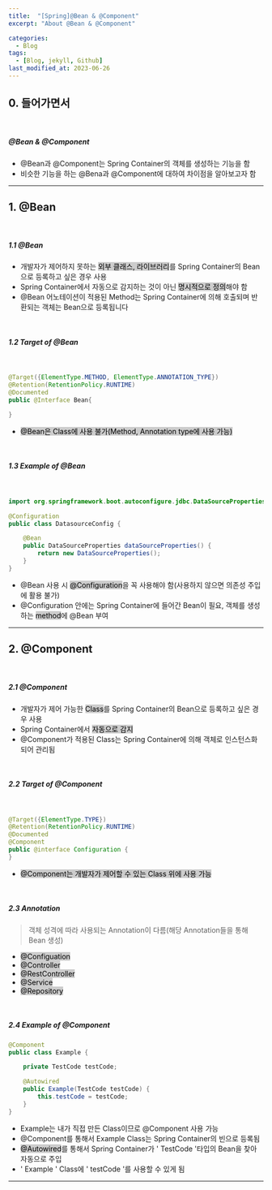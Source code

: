```yaml
---
title:  "[Spring]@Bean & @Component"
excerpt: "About @Bean & @Component"

categories:
  - Blog
tags:
  - [Blog, jekyll, Github]
last_modified_at: 2023-06-26
---
```



## 0. 들어가면서

<br />

##### @Bean & @Component

- @Bean과 @Component는 Spring Container의 객체를 생성하는 기능을 함
- 비슷한 기능을 하는 @Bena과 @Component에 대하여 차이점을 알아보고자 함

---


## 1. @Bean

<br />

##### 1.1 @Bean

- 개발자가 제어하지 못하는 <mark style="background-color:#cccccc">외부 클래스, 라이브러리</mark>를 Spring Container의 Bean으로 등록하고 싶은 경우 사용
- Spring Container에서 자동으로 감지하는 것이 아닌 <mark style="background-color:#cccccc">명시적으로 정의</mark>해야 함
- @Bean 어노테이션이 적용된 Method는 Spring Container에 의해 호출되며 반환되는 객체는 Bean으로 등록됩니다

<br />

##### 1.2 Target of @Bean

<br />

```java
@Target({ElementType.METHOD, ElementType.ANNOTATION_TYPE})
@Retention(RetentionPolicy.RUNTIME)
@Documented
public @Interface Bean{

}
```

- <mark style="background-color:#cccccc">@Bean은 Class에 사용 불가(Method, Annotation type에 사용 가능)</mark>

<br />

##### 1.3 Example of @Bean

<br />

```java
import org.springframework.boot.autoconfigure.jdbc.DataSourceProperties;

@Configuration
public class DatasourceConfig {

    @Bean
    public DataSourceProperties dataSourceProperties() {
        return new DataSourceProperties();
    }
}
```

- @Bean 사용 시 <mark style="background-color:#cccccc">@Configuration</mark>을 꼭 사용해야 함(사용하지 않으면 의존성 주입에 활용 불가)
- @Configuration 안에는 Spring Container에 들어간 Bean이 필요, 객체를 생성하는 <mark style="background-color:#cccccc">method</mark>에 @Bean 부여


---

## 2. @Component

<br />

##### 2.1 @Component

- 개발자가 제어 가능한 <mark style="background-color:#cccccc">Class</mark>를 Spring Container의 Bean으로 등록하고 싶은 경우 사용
- Spring Container에서 <mark style="background-color:#cccccc">자동으로 감지</mark>
- @Component가 적용된 Class는 Spring Container에 의해 객체로 인스턴스화되어 관리됨


<br />

##### 2.2 Target of @Component

<br />

```java
@Target({ElementType.TYPE})
@Retention(RetentionPolicy.RUNTIME)
@Documented
@Component
public @interface Configuration {
}
```

- <mark style="background-color:#cccccc">@Component는 개발자가 제어할 수 있는 Class 위에 사용 가능</mark>

<br />

##### 2.3 Annotation

> 객체 성격에 따라 사용되는 Annotation이 다름(해당 Annotation들을 통해 Bean 생성)

- <mark style="background-color:#cccccc">@Configuation</mark>
- <mark style="background-color:#cccccc">@Controller</mark>
- <mark style="background-color:#cccccc">@RestController</mark>
- <mark style="background-color:#cccccc">@Service</mark>
- <mark style="background-color:#cccccc">@Repository</mark>

<br />

##### 2.4 Example of @Component

```java
@Component
public class Example {

    private TestCode testCode;

    @Autowired
    public Example(TestCode testCode) {
        this.testCode = testCode;
    }
}
```

- Example는 내가 직접 만든 Class이므로 @Component 사용 가능  
- @Component를 통해서 Example Class는 Spring Container의 빈으로 등록됨
- <mark style="background-color:#cccccc">@Autowired</mark>를 통해서 Spring Container가 ' TestCode '타입의 Bean을 찾아 자동으로 주입
- ' Example ' Class에 ' testCode '를 사용할 수 있게 됨



---
